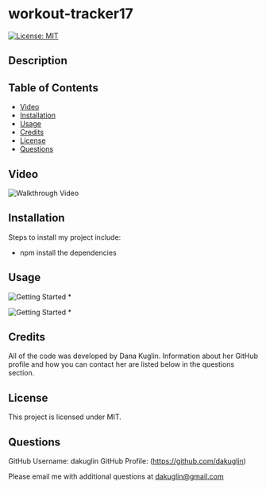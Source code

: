 # workout-tracker17

[![License: MIT](https://img.shields.io/badge/License-MIT-yellow.svg)](https://opensource.org/licenses/MIT)


## Description 




## Table of Contents 

* [Video](#video)
* [Installation](#installation)
* [Usage](#usage)
* [Credits](#credits)
* [License](#license)
* [Questions](#questions)


## Video



![Walkthrough Video](./.gif)


## Installation

Steps to install my project include:
* npm install the dependencies 


## Usage 

![Getting Started](./pictures/.PNG)
* 

![Getting Started](./pictures/.PNG)
* 


## Credits

All of the code was developed by Dana Kuglin. Information about her GitHub profile and how you can contact her are listed below in the questions section.  

## License

This project is licensed under MIT.

## Questions

GitHub Username: dakuglin
GitHub Profile: (https://github.com/dakuglin)

Please email me with additional questions at dakuglin@gmail.com  
